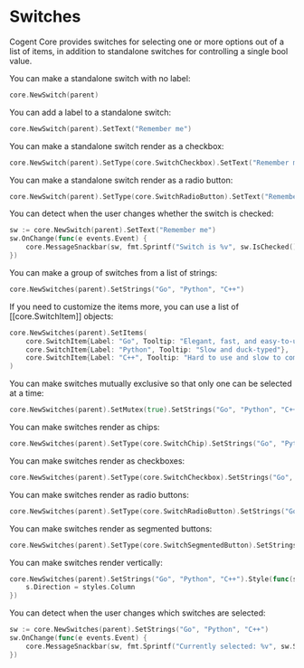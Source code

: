 # Switches

Cogent Core provides switches for selecting one or more options out of a list of items, in addition to standalone switches for controlling a single bool value.

You can make a standalone switch with no label:

```Go
core.NewSwitch(parent)
```

You can add a label to a standalone switch:

```Go
core.NewSwitch(parent).SetText("Remember me")
```

You can make a standalone switch render as a checkbox:

```Go
core.NewSwitch(parent).SetType(core.SwitchCheckbox).SetText("Remember me")
```

You can make a standalone switch render as a radio button:

```Go
core.NewSwitch(parent).SetType(core.SwitchRadioButton).SetText("Remember me")
```

You can detect when the user changes whether the switch is checked:

```Go
sw := core.NewSwitch(parent).SetText("Remember me")
sw.OnChange(func(e events.Event) {
    core.MessageSnackbar(sw, fmt.Sprintf("Switch is %v", sw.IsChecked()))
})
```

You can make a group of switches from a list of strings:

```Go
core.NewSwitches(parent).SetStrings("Go", "Python", "C++")
```

If you need to customize the items more, you can use a list of [[core.SwitchItem]] objects:

```Go
core.NewSwitches(parent).SetItems(
    core.SwitchItem{Label: "Go", Tooltip: "Elegant, fast, and easy-to-use"},
    core.SwitchItem{Label: "Python", Tooltip: "Slow and duck-typed"},
    core.SwitchItem{Label: "C++", Tooltip: "Hard to use and slow to compile"},
)
```

You can make switches mutually exclusive so that only one can be selected at a time:

```Go
core.NewSwitches(parent).SetMutex(true).SetStrings("Go", "Python", "C++")
```

You can make switches render as chips:

```Go
core.NewSwitches(parent).SetType(core.SwitchChip).SetStrings("Go", "Python", "C++")
```

You can make switches render as checkboxes:

```Go
core.NewSwitches(parent).SetType(core.SwitchCheckbox).SetStrings("Go", "Python", "C++")
```

You can make switches render as radio buttons:

```Go
core.NewSwitches(parent).SetType(core.SwitchRadioButton).SetStrings("Go", "Python", "C++")
```

You can make switches render as segmented buttons:

```Go
core.NewSwitches(parent).SetType(core.SwitchSegmentedButton).SetStrings("Go", "Python", "C++")
```

You can make switches render vertically:

```Go
core.NewSwitches(parent).SetStrings("Go", "Python", "C++").Style(func(s *styles.Style) {
    s.Direction = styles.Column
})
```

You can detect when the user changes which switches are selected:

```Go
sw := core.NewSwitches(parent).SetStrings("Go", "Python", "C++")
sw.OnChange(func(e events.Event) {
    core.MessageSnackbar(sw, fmt.Sprintf("Currently selected: %v", sw.SelectedItems()))
})
```

